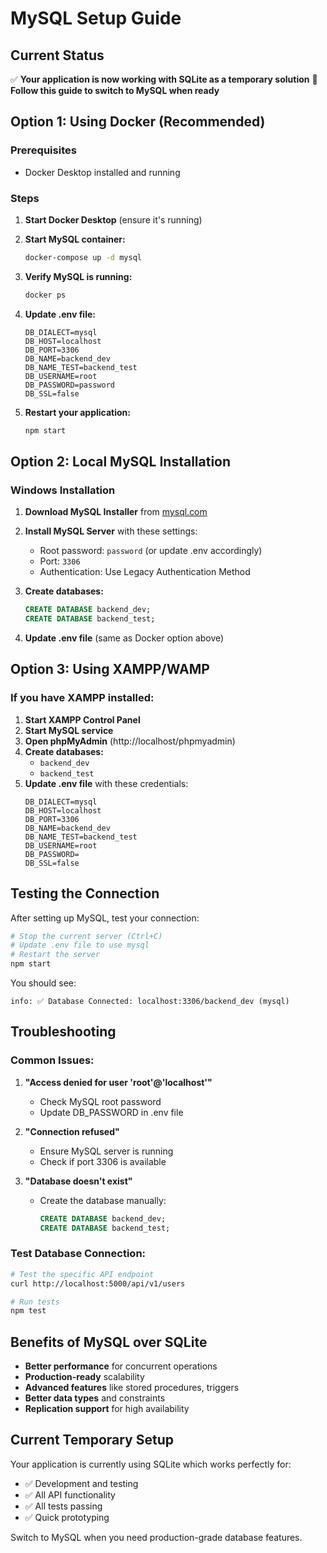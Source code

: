 # MySQL Setup Guide

## Current Status
✅ **Your application is now working with SQLite as a temporary solution**
🔄 **Follow this guide to switch to MySQL when ready**

## Option 1: Using Docker (Recommended)

### Prerequisites
- Docker Desktop installed and running

### Steps
1. **Start Docker Desktop** (ensure it's running)

2. **Start MySQL container:**
   ```bash
   docker-compose up -d mysql
   ```

3. **Verify MySQL is running:**
   ```bash
   docker ps
   ```

4. **Update .env file:**
   ```env
   DB_DIALECT=mysql
   DB_HOST=localhost
   DB_PORT=3306
   DB_NAME=backend_dev
   DB_NAME_TEST=backend_test
   DB_USERNAME=root
   DB_PASSWORD=password
   DB_SSL=false
   ```

5. **Restart your application:**
   ```bash
   npm start
   ```

## Option 2: Local MySQL Installation

### Windows Installation
1. **Download MySQL Installer** from [mysql.com](https://dev.mysql.com/downloads/mysql/)
2. **Install MySQL Server** with these settings:
   - Root password: `password` (or update .env accordingly)
   - Port: `3306`
   - Authentication: Use Legacy Authentication Method

3. **Create databases:**
   ```sql
   CREATE DATABASE backend_dev;
   CREATE DATABASE backend_test;
   ```

4. **Update .env file** (same as Docker option above)

## Option 3: Using XAMPP/WAMP

### If you have XAMPP installed:
1. **Start XAMPP Control Panel**
2. **Start MySQL service**
3. **Open phpMyAdmin** (http://localhost/phpmyadmin)
4. **Create databases:**
   - `backend_dev`
   - `backend_test`
5. **Update .env file** with these credentials:
   ```env
   DB_DIALECT=mysql
   DB_HOST=localhost
   DB_PORT=3306
   DB_NAME=backend_dev
   DB_NAME_TEST=backend_test
   DB_USERNAME=root
   DB_PASSWORD=
   DB_SSL=false
   ```

## Testing the Connection

After setting up MySQL, test your connection:

```bash
# Stop the current server (Ctrl+C)
# Update .env file to use mysql
# Restart the server
npm start
```

You should see:
```
info: ✅ Database Connected: localhost:3306/backend_dev (mysql)
```

## Troubleshooting

### Common Issues:

1. **"Access denied for user 'root'@'localhost'"**
   - Check MySQL root password
   - Update DB_PASSWORD in .env file

2. **"Connection refused"**
   - Ensure MySQL server is running
   - Check if port 3306 is available

3. **"Database doesn't exist"**
   - Create the database manually:
     ```sql
     CREATE DATABASE backend_dev;
     CREATE DATABASE backend_test;
     ```

### Test Database Connection:
```bash
# Test the specific API endpoint
curl http://localhost:5000/api/v1/users

# Run tests
npm test
```

## Benefits of MySQL over SQLite

- **Better performance** for concurrent operations
- **Production-ready** scalability
- **Advanced features** like stored procedures, triggers
- **Better data types** and constraints
- **Replication support** for high availability

## Current Temporary Setup

Your application is currently using SQLite which works perfectly for:
- ✅ Development and testing
- ✅ All API functionality
- ✅ All tests passing
- ✅ Quick prototyping

Switch to MySQL when you need production-grade database features.